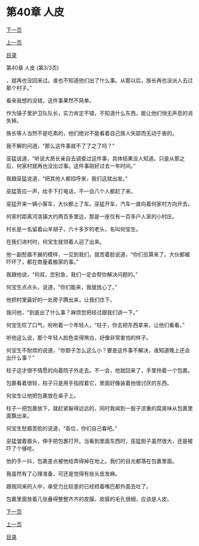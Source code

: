 <h1>第40章   人皮</h1>
            <div><p><a href="./0120_%E7%AC%AC41%E7%AB%A0_%E5%B0%B8%E8%99%AB.md">下一页</a></p><p><a href="./0118_%E7%AC%AC40%E7%AB%A0_%E4%BA%BA%E7%9A%AE.md">上一页</a></p><p><a href="../">目录</a></p></div>
            <div><p>第40章   人皮 (第3/3页)</p><p>，就再也没回来过。谁也不知道他们出了什么事。从那以后，族长再也没派人去过那个村子。”</p><p>看来我想的没错，这件事果然不简单。</p><p>作为镇子里护卫队队长，实力肯定不错，不知道什么东西，能让他们悄无声息的消失掉。</p><p>族长等人当然不是吃素的，他们绝对不能看着自己族人失踪而无动于衷的。</p><p>我不解的问道，“那么这件事就不了了之了吗？”</p><p>巫猛说道，“听说大房长亲自去调查过这件事，具体结果没人知道。只是从那之后，何家村就再也没出过事。这件事刚好过去一年时间。”</p><p>我跟巫猛说道，“把其他人都招呼来，我们这就出发。”</p><p>巫猛答应一声，给手下打电话，不一会八个人都赶了来。</p><p>巫猛开来一辆小客车，大伙都上了车。巫猛开车，汽车一直向着何家村方向开去。</p><p>何家村距离河洛镇大约两百多里远，那是一座仅有一百多户人家的小村庄。</p><p>村长是一名留着山羊胡子，六十多岁的老头，名叫何宝生。</p><p>在我们进村时，何宝生就领着人迎了出来。</p><p>他一副愁眉不展的模样，一见到我们，就苦着脸说道，“你们总算来了。大伙都被吓坏了，都在商量着搬家的事。”</p><p>我跟他说，“何叔，您别急，我们一定会帮你解决问题的。”</p><p>何宝生点点头，说道，“你们能来，我就放心了。”</p><p>他把村里最好的一处房子腾出来，让我们住下。</p><p>我问他，“到底出了什么事？麻烦您把经过跟我们讲一下。”</p><p>何宝生叹了口气，吩咐着一个年轻人，“柱子，你去把东西拿来，让他们看看。”</p><p>听他这么说，那个年轻人脸色变得煞白，好像非常害怕的样子。</p><p>何宝生不耐烦的说道，“你胆子怎么这么小？要是这件事不解决，谁知道晚上还会出什么事？”</p><p>柱子这才很不情愿的向着院子外走去。不一会，他就回来了，手里拎着一个包裹。</p><p>包裹看着很轻，柱子只是用手指捏着它，里面好像装着他很讨厌的东西。</p><p>何宝生让他把包裹放在桌子上。</p><p>柱子一把包裹放下，就赶紧躲得远远的，同时我闻到一股子浓重的腐臭味从包裹里面飘出来。</p><p>何宝生愁眉苦脸的说道，“各位，你们自己看吧。”</p><p>巫猛皱着眉头，伸手把包裹打开。当看到里面东西时，巫猛胆子虽然很大，还是被吓了个够呛。</p><p>他的手一抖，包裹差点被他给弄得掉在地上。我们的目光都落在包裹里面。</p><p>我虽然有了心理准备，可还是觉得有些头皮发麻。</p><p>跟我同来的人中，承受力比较差的已经捂着嘴巴都外面去吐了。</p><p>包裹里面放着几张叠得整整齐齐的皮膜，皮膜的毛孔很细，应该是人皮。</p></div>
            <div><p><a href="./0120_%E7%AC%AC41%E7%AB%A0_%E5%B0%B8%E8%99%AB.md">下一页</a></p><p><a href="./0118_%E7%AC%AC40%E7%AB%A0_%E4%BA%BA%E7%9A%AE.md">上一页</a></p><p><a href="../">目录</a></p></div>